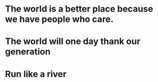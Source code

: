 # The world is a better place because we have people who care. 
# The world will one day thank our generation
# Run like a river
